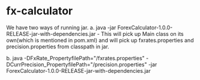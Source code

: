 # fx-calculator
We have two ways of running jar. 
   a. java -jar ForexCalculator-1.0.0-RELEASE-jar-with-dependencies.jar - This will pick up Main class on its own(which is mentioned in pom.xml) and will pick up 
      fxrates.properties and precision.properties from classpath in jar.
	  
   b. java -DFxRate_PropertyfilePath="<path>/fxrates.properties" -DCurrPrecision_PropertyfilePath="<path>/precision.properties" -jar ForexCalculator-1.0.0-RELEASE-jar-with-dependencies.jar
